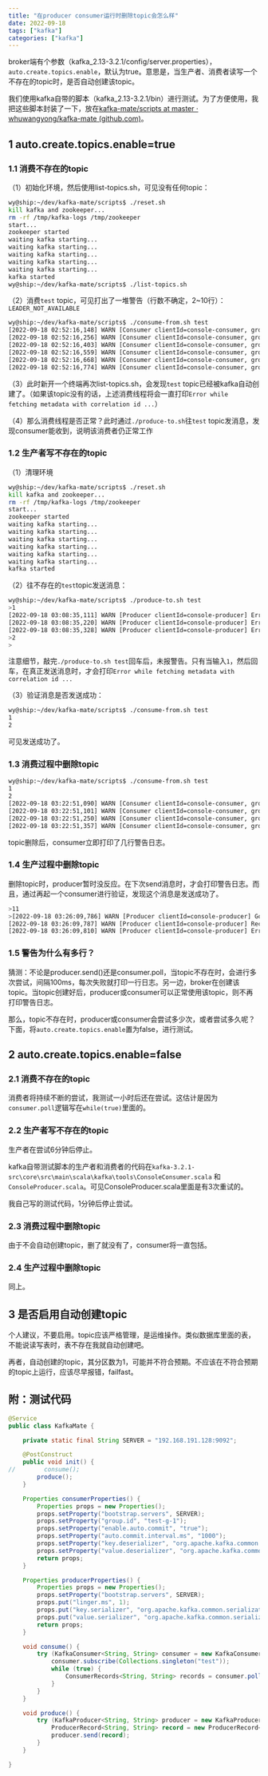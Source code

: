 ```yaml
---
title: "在producer consumer运行时删除topic会怎么样"
date: 2022-09-18
tags: ["kafka"]
categories: ["kafka"]
---
```


broker端有个参数（kafka_2.13-3.2.1/config/server.properties），`auto.create.topics.enable`，默认为true。意思是，当生产者、消费者读写一个不存在的topic时，是否自动创建该topic。

我们使用kafka自带的脚本（kafka_2.13-3.2.1/bin）进行测试。为了方便使用，我把这些脚本封装了一下，放在[kafka-mate/scripts at master · whuwangyong/kafka-mate (github.com)](https://github.com/whuwangyong/kafka-mate/tree/master/scripts)。

## 1 auto.create.topics.enable=true

### 1.1 消费不存在的topic

（1）初始化环境，然后使用list-topics.sh，可见没有任何topic：

```bash
wy@ship:~/dev/kafka-mate/scripts$ ./reset.sh 
kill kafka and zookeeper...
rm -rf /tmp/kafka-logs /tmp/zookeeper
start...
zookeeper started
waiting kafka starting...
waiting kafka starting...
waiting kafka starting...
waiting kafka starting...
waiting kafka starting...
kafka started
wy@ship:~/dev/kafka-mate/scripts$ ./list-topics.sh

```

（2）消费`test` topic，可见打出了一堆警告（行数不确定，2~10行）：`LEADER_NOT_AVAILABLE`

```bash
wy@ship:~/dev/kafka-mate/scripts$ ./consume-from.sh test
[2022-09-18 02:52:16,148] WARN [Consumer clientId=console-consumer, groupId=console-consumer-27797] Error while fetching metadata with correlation id 2 : {test=LEADER_NOT_AVAILABLE} (org.apache.kafka.clients.NetworkClient)
[2022-09-18 02:52:16,256] WARN [Consumer clientId=console-consumer, groupId=console-consumer-27797] Error while fetching metadata with correlation id 4 : {test=LEADER_NOT_AVAILABLE} (org.apache.kafka.clients.NetworkClient)
[2022-09-18 02:52:16,403] WARN [Consumer clientId=console-consumer, groupId=console-consumer-27797] Error while fetching metadata with correlation id 6 : {test=LEADER_NOT_AVAILABLE} (org.apache.kafka.clients.NetworkClient)
[2022-09-18 02:52:16,559] WARN [Consumer clientId=console-consumer, groupId=console-consumer-27797] Error while fetching metadata with correlation id 8 : {test=LEADER_NOT_AVAILABLE} (org.apache.kafka.clients.NetworkClient)
[2022-09-18 02:52:16,668] WARN [Consumer clientId=console-consumer, groupId=console-consumer-27797] Error while fetching metadata with correlation id 10 : {test=LEADER_NOT_AVAILABLE} (org.apache.kafka.clients.NetworkClient)
[2022-09-18 02:52:16,774] WARN [Consumer clientId=console-consumer, groupId=console-consumer-27797] Error while fetching metadata with correlation id 12 : {test=LEADER_NOT_AVAILABLE} (org.apache.kafka.clients.NetworkClient)

```

（3）此时新开一个终端再次list-topics.sh，会发现`test` topic已经被kafka自动创建了。（如果该topic没有的话，上述消费线程将会一直打印`Error while fetching metadata with correlation id ...`）

（4）那么消费线程是否正常？此时通过`./produce-to.sh`往`test` topic发消息，发现consumer能收到，说明该消费者仍正常工作

### 1.2 生产者写不存在的topic

（1）清理环境

```bash
wy@ship:~/dev/kafka-mate/scripts$ ./reset.sh 
kill kafka and zookeeper...
rm -rf /tmp/kafka-logs /tmp/zookeeper
start...
zookeeper started
waiting kafka starting...
waiting kafka starting...
waiting kafka starting...
waiting kafka starting...
waiting kafka starting...
waiting kafka starting...
kafka started
```

（2）往不存在的`test`topic发送消息：

```bash
wy@ship:~/dev/kafka-mate/scripts$ ./produce-to.sh test
>1
[2022-09-18 03:08:35,111] WARN [Producer clientId=console-producer] Error while fetching metadata with correlation id 4 : {test=LEADER_NOT_AVAILABLE} (org.apache.kafka.clients.NetworkClient)
[2022-09-18 03:08:35,220] WARN [Producer clientId=console-producer] Error while fetching metadata with correlation id 5 : {test=LEADER_NOT_AVAILABLE} (org.apache.kafka.clients.NetworkClient)
[2022-09-18 03:08:35,328] WARN [Producer clientId=console-producer] Error while fetching metadata with correlation id 6 : {test=LEADER_NOT_AVAILABLE} (org.apache.kafka.clients.NetworkClient)
>2
>

```

注意细节，敲完`./produce-to.sh test`回车后，未报警告。只有当输入`1`，然后回车，在真正发送消息时，才会打印`Error while fetching metadata with correlation id ...`

（3）验证消息是否发送成功：

```bash
wy@ship:~/dev/kafka-mate/scripts$ ./consume-from.sh test
1
2

```

可见发送成功了。

### 1.3 消费过程中删除topic

```bash
wy@ship:~/dev/kafka-mate/scripts$ ./consume-from.sh test
1
2
[2022-09-18 03:22:51,090] WARN [Consumer clientId=console-consumer, groupId=console-consumer-14043] Received unknown topic or partition error in fetch for partition test-0 (org.apache.kafka.clients.consumer.internals.Fetcher)
[2022-09-18 03:22:51,101] WARN [Consumer clientId=console-consumer, groupId=console-consumer-14043] Error while fetching metadata with correlation id 141 : {test=LEADER_NOT_AVAILABLE} (org.apache.kafka.clients.NetworkClient)
[2022-09-18 03:22:51,250] WARN [Consumer clientId=console-consumer, groupId=console-consumer-14043] Error while fetching metadata with correlation id 143 : {test=LEADER_NOT_AVAILABLE} (org.apache.kafka.clients.NetworkClient)
[2022-09-18 03:22:51,357] WARN [Consumer clientId=console-consumer, groupId=console-consumer-14043] Error while fetching metadata with correlation id 145 : {test=LEADER_NOT_AVAILABLE} (org.apache.kafka.clients.NetworkClient)
```

topic删除后，consumer立即打印了几行警告日志。

### 1.4 生产过程中删除topic

删除topic时，producer暂时没反应。在下次send消息时，才会打印警告日志。而且，通过再起一个consumer进行验证，发现这个消息是发送成功了。

```bash
>11
>[2022-09-18 03:26:09,786] WARN [Producer clientId=console-producer] Got error produce response with correlation id 13 on topic-partition test-0, retrying (2 attempts left). Error: UNKNOWN_TOPIC_OR_PARTITION (org.apache.kafka.clients.producer.internals.Sender)
[2022-09-18 03:26:09,787] WARN [Producer clientId=console-producer] Received unknown topic or partition error in produce request on partition test-0. The topic-partition may not exist or the user may not have Describe access to it (org.apache.kafka.clients.producer.internals.Sender)
[2022-09-18 03:26:09,810] WARN [Producer clientId=console-producer] Error while fetching metadata with correlation id 14 : {test=LEADER_NOT_AVAILABLE} (org.apache.kafka.clients.NetworkClient)
```

### 1.5 警告为什么有多行？

猜测：不论是producer.send()还是consumer.poll，当topic不存在时，会进行多次尝试，间隔100ms，每次失败就打印一行日志。另一边，broker在创建该topic。当topic创建好后，producer或consumer可以正常使用该topic，则不再打印警告日志。

那么，topic不存在时，producer或consumer会尝试多少次，或者尝试多久呢？下面，将`auto.create.topics.enable`置为false，进行测试。

## 2 auto.create.topics.enable=false

### 2.1 消费不存在的topic

消费者将持续不断的尝试，我测试一小时后还在尝试。这估计是因为`consumer.poll`逻辑写在`while(true)`里面的。

### 2.2 生产者写不存在的topic

生产者在尝试6分钟后停止。

kafka自带测试脚本的生产者和消费者的代码在`kafka-3.2.1-src\core\src\main\scala\kafka\tools\ConsoleConsumer.scala` 和 `ConsoleProducer.scala`。可见ConsoleProducer.scala里面是有3次重试的。

我自己写的测试代码，1分钟后停止尝试。

### 2.3 消费过程中删除topic

由于不会自动创建topic，删了就没有了，consumer将一直包括。

### 2.4 生产过程中删除topic

同上。

## 3 是否启用自动创建topic

个人建议，不要启用。topic应该严格管理，是运维操作。类似数据库里面的表，不能说读写表时，表不存在我就自动创建吧。

再者，自动创建的topic，其分区数为1，可能并不符合预期。不应该在不符合预期的topic上运行，应该尽早报错，failfast。

## 附：测试代码

```java
@Service
public class KafkaMate {

    private static final String SERVER = "192.168.191.128:9092";

    @PostConstruct
    public void init() {
//        consume();
        produce();
    }

    Properties consumerProperties() {
        Properties props = new Properties();
        props.setProperty("bootstrap.servers", SERVER);
        props.setProperty("group.id", "test-g-1");
        props.setProperty("enable.auto.commit", "true");
        props.setProperty("auto.commit.interval.ms", "1000");
        props.setProperty("key.deserializer", "org.apache.kafka.common.serialization.StringDeserializer");
        props.setProperty("value.deserializer", "org.apache.kafka.common.serialization.StringDeserializer");
        return props;
    }

    Properties producerProperties() {
        Properties props = new Properties();
        props.setProperty("bootstrap.servers", SERVER);
        props.put("linger.ms", 1);
        props.put("key.serializer", "org.apache.kafka.common.serialization.StringSerializer");
        props.put("value.serializer", "org.apache.kafka.common.serialization.StringSerializer");
        return props;
    }

    void consume() {
        try (KafkaConsumer<String, String> consumer = new KafkaConsumer<>(consumerProperties())) {
            consumer.subscribe(Collections.singleton("test"));
            while (true) {
                ConsumerRecords<String, String> records = consumer.poll(Duration.ofMillis(1000));
            }
        }
    }

    void produce() {
        try (KafkaProducer<String, String> producer = new KafkaProducer<>(producerProperties())) {
            ProducerRecord<String, String> record = new ProducerRecord<>("test", "hello" + System.currentTimeMillis());
            producer.send(record);
        }
    }

}
```
